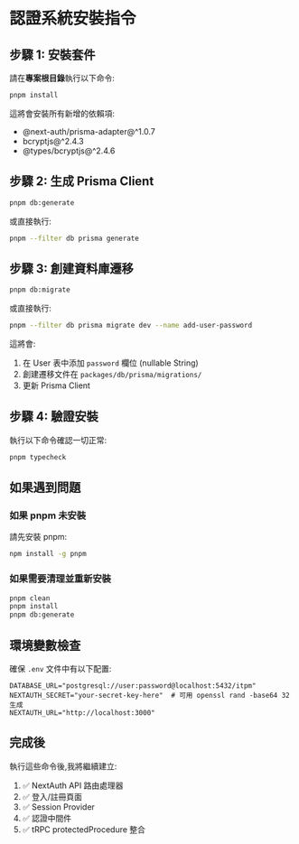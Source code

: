 # 認證系統安裝指令

## 步驟 1: 安裝套件

請在**專案根目錄**執行以下命令:

```bash
pnpm install
```

這將會安裝所有新增的依賴項:
- @next-auth/prisma-adapter@^1.0.7
- bcryptjs@^2.4.3
- @types/bcryptjs@^2.4.6

## 步驟 2: 生成 Prisma Client

```bash
pnpm db:generate
```

或直接執行:

```bash
pnpm --filter db prisma generate
```

## 步驟 3: 創建資料庫遷移

```bash
pnpm db:migrate
```

或直接執行:

```bash
pnpm --filter db prisma migrate dev --name add-user-password
```

這將會:
1. 在 User 表中添加 `password` 欄位 (nullable String)
2. 創建遷移文件在 `packages/db/prisma/migrations/`
3. 更新 Prisma Client

## 步驟 4: 驗證安裝

執行以下命令確認一切正常:

```bash
pnpm typecheck
```

## 如果遇到問題

### 如果 pnpm 未安裝

請先安裝 pnpm:

```bash
npm install -g pnpm
```

### 如果需要清理並重新安裝

```bash
pnpm clean
pnpm install
pnpm db:generate
```

## 環境變數檢查

確保 `.env` 文件中有以下配置:

```env
DATABASE_URL="postgresql://user:password@localhost:5432/itpm"
NEXTAUTH_SECRET="your-secret-key-here"  # 可用 openssl rand -base64 32 生成
NEXTAUTH_URL="http://localhost:3000"
```

## 完成後

執行這些命令後,我將繼續建立:
1. ✅ NextAuth API 路由處理器
2. ✅ 登入/註冊頁面
3. ✅ Session Provider
4. ✅ 認證中間件
5. ✅ tRPC protectedProcedure 整合
